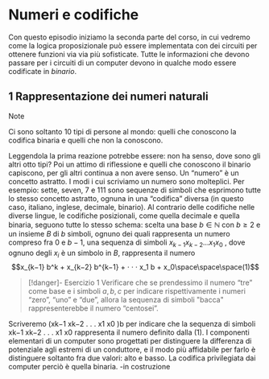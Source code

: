 #  Numeri e codifiche
Con questo episodio iniziamo la seconda parte del corso, in cui vedremo come la logica proposizionale può essere implementata con dei circuiti per ottenere funzioni via via più sofisticate.
Tutte le informazioni che devono passare per i circuiti di un computer devono in qualche modo essere codificate in *binario*.
## 1 Rappresentazione dei numeri naturali
>[!note]
>Ci sono soltanto 10 tipi di persone al mondo: quelli che conoscono la codifica binaria e quelli che non la conoscono.

Leggendola la prima reazione potrebbe essere: non ha senso, dove sono gli altri otto tipi? Poi un attimo di riflessione e quelli che conoscono il binario capiscono, per gli altri continua a non avere senso.
Un “numero” è un concetto astratto. I modi i cui scriviamo un numero sono molteplici.
Per esempio: sette, seven, 7 e 111 sono sequenze di simboli che esprimono tutte lo stesso concetto astratto, ognuna in una “codifica” diversa (in questo caso, italiano, inglese, decimale, binario). Al contrario delle codifiche nelle diverse lingue, le codifiche posizionali, come quella decimale e quella binaria, seguono tutte lo stesso schema: scelta una base $b\in\mathbb N$ con $b\geq 2$ e un insieme $B$ di $b$ simboli, ognuno dei quali rappresenta un numero compreso fra $0$ e $b − 1$, una sequenza di simboli $x_{k−1} x_{k−2} . . . x_1 x_0$ , dove ognuno degli $x_i$ è
un simbolo in $B$, rappresenta il numero$$x_{k−1} b^k + x_{k−2} b^{k−1} + · · · x_1 b + x_0\space\space\space(1)$$
>[!danger]- Esercizio 1 
>Verificare che se prendessimo il numero “tre” come base e i simboli $a, b, c$ per indicare rispettivamente i numeri “zero”, “uno” e “due”, allora la sequenza di simboli "bacca" rappresenterebbe il numero “centosei”.

Scriveremo (xk−1 xk−2 . . . x1 x0 )b per indicare che la sequenza di simboli xk−1 xk−2 . . . x1 x0
rappresenta il numero definito dalla (1).
I componenti elementari di un computer sono progettati per distinguere la differenza
di potenziale agli estremi di un conduttore, e il modo più affidabile per farlo è distinguere
soltanto fra due valori: alto e basso. La codifica privilegiata dai computer perciò è quella
binaria.
-in costruzione